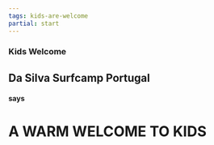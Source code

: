 ```yaml
---
tags: kids-are-welcome
partial: start
---
```


### Kids Welcome

## Da Silva Surfcamp Portugal

#### says

# A WARM WELCOME TO KIDS